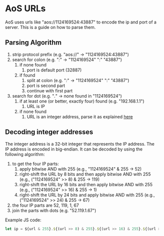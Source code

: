 # AoS URLs

AoS uses urls like "aos://1124169524:43887" to encode the ip and port of a server. This is a guide on how to parse them.

## Parsing Algorithm

1. strip protocol prefix (e.g. "aos://" -> "1124169524:43887")
1. search for colon (e.g. "*:*" -> "1124169524" ":" "43887")
    1. if none found
        1. port is default port (32887)
    1. if found
        1. split at colon (e.g. "*:*" -> "1124169524" ":" "43887")
        1. port is second part
        1. continue with first part
1. search for dot (e.g. "*.*" -> none found in "1124169524")
    1. if at least one (or better, exactly four) found (e.g. "192.168.1.1")
        1. URL is IP
    1. if none found
        1. URL is an integer address, parse it as explained [here](#decoding-integer-addresses)

## Decoding integer addresses

The integer address is a 32-bit integer that represents the IP address. The IP address is encoded in big-endian. It can be decoded by using the following algorithm:

1. to get the four IP parts:
    1. apply bitwise AND with 255 (e.g., "1124169524" & 255 -> 52)
    1. right-shift the URL by 8 bits and then apply bitwise AND with 255 (e.g., ("1124169524" >> 8) & 255 -> 119)
    1. right-shift the URL by 16 bits and then apply bitwise AND with 255 (e.g., ("1124169524" >> 16) & 255 -> 1)
    1. right-shift the URL by 24 bits and apply bitwise AND with 255 (e.g., ("1124169524" >> 24) & 255 -> 67)
1. the four IP parts are 52, 119, 1, 67
1. join the parts with dots (e.g. "52.119.1.67")



Example JS code:

```js
let ip = ${url & 255}.${(url >> 8) & 255}.${(url >> 16) & 255}.${(url >> 24) & 255}
```
